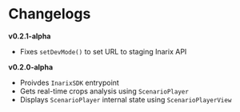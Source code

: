 # Changelogs

**v0.2.1-alpha**

- Fixes `setDevMode()` to set URL to staging Inarix API

**v0.2.0-alpha**

- Proivdes `InarixSDK` entrypoint
- Gets real-time crops analysis using `ScenarioPlayer`
- Displays `ScenarioPlayer` internal state using `ScenarioPlayerView`
